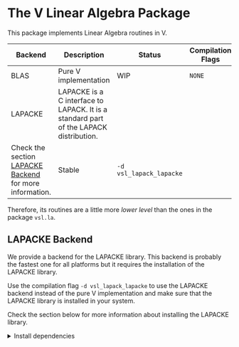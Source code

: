 # The V Linear Algebra Package

This package implements Linear Algebra routines in V.

| Backend                                                                     | Description                                                                           | Status                  | Compilation Flags |
| --------------------------------------------------------------------------- | ------------------------------------------------------------------------------------- | ----------------------- | ----------------- |
| BLAS                                                                        | Pure V implementation                                                                 | WIP                     | `NONE`            |
| LAPACKE                                                                     | LAPACKE is a C interface to LAPACK. It is a standard part of the LAPACK distribution. |
| Check the section [LAPACKE Backend](#lapacke-backend) for more information. | Stable                                                                                | `-d vsl_lapack_lapacke` |

Therefore, its routines are a little more _lower level_ than the ones in the package `vsl.la`.

## LAPACKE Backend

We provide a backend for the LAPACKE library. This backend is probably
the fastest one for all platforms
but it requires the installation of the LAPACKE library.

Use the compilation flag `-d vsl_lapack_lapacke` to use the LAPACKE backend
instead of the pure V implementation
and make sure that the LAPACKE library is installed in your system.

Check the section below for more information about installing the LAPACKE library.

<details>
<summary>Install dependencies</summary>

### Homebrew (macOS)

```sh
brew install lapack
```

### Debian/Ubuntu GNU Linux

```sh
sudo apt-get install -y --no-install-recommends \
    gcc \
    gfortran \
    liblapacke-dev
```

### Arch Linux/Manjaro GNU Linux

The best way of installing OpenBLAS is using
[blas-openblas](https://archlinux.org/packages/extra/x86_64/blas-openblas/).

```sh
sudo pacman -S blas-openblas
```

</details>
